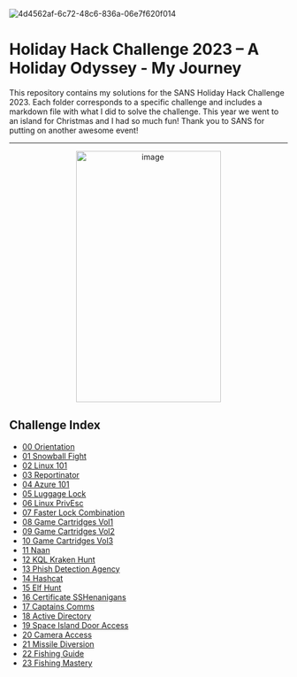 
![4d4562af-6c72-48c6-836a-06e7f620f014](https://github.com/user-attachments/assets/f17fb04e-3fcd-4312-9551-ec1f9f9b9ee8)

# Holiday Hack Challenge 2023 – A Holiday Odyssey - My Journey

This repository contains my solutions for the SANS Holiday Hack Challenge 2023. Each folder corresponds to a specific challenge and includes a markdown file with what I did to solve the challenge.
This year we went to an island for Christmas and I had so much fun! Thank you to SANS for putting on another awesome event!



---
<p align="center">
  <img width="262" height="454" alt="image" src="https://github.com/user-attachments/assets/fa1dcc37-3b5d-46d7-9b07-a0b857e3a4f6" />
</p>


## Challenge Index

- [00 Orientation](HolidayHack2023_MyJourney/00_Orientation/notes.md)
- [01 Snowball Fight](HolidayHack2023_MyJourney/01_Snowball_Fight/notes.md)
- [02 Linux 101](HolidayHack2023_MyJourney/02_Linux_101/notes.md)
- [03 Reportinator](HolidayHack2023_MyJourney/03_Reportinator/notes.md)
- [04 Azure 101](HolidayHack2023_MyJourney/04_Azure_101/notes.md)
- [05 Luggage Lock](HolidayHack2023_MyJourney/05_Luggage_Lock/notes.md)
- [06 Linux PrivEsc](HolidayHack2023_MyJourney/06_Linux_PrivEsc/notes.md)
- [07 Faster Lock Combination](HolidayHack2023_MyJourney/07_Faster_Lock_Combination/notes.md)
- [08 Game Cartridges Vol1](HolidayHack2023_MyJourney/08_Game_Cartridges_Vol1/notes.md)
- [09 Game Cartridges Vol2](HolidayHack2023_MyJourney/09_Game_Cartridges_Vol2/notes.md)
- [10 Game Cartridges Vol3](HolidayHack2023_MyJourney/10_Game_Cartridges_Vol3/notes.md)
- [11 Naan](HolidayHack2023_MyJourney/11_Naan/notes.md)
- [12 KQL Kraken Hunt](HolidayHack2023_MyJourney/12_KQL_Kraken_Hunt/notes.md)
- [13 Phish Detection Agency](HolidayHack2023_MyJourney/13_Phish_Detection_Agency/notes.md)
- [14 Hashcat](HolidayHack2023_MyJourney/14_Hashcat/notes.md)
- [15 Elf Hunt](HolidayHack2023_MyJourney/15_Elf_Hunt/notes.md)
- [16 Certificate SSHenanigans](HolidayHack2023_MyJourney/16_Certificate_SSHenanigans/notes.md)
- [17 Captains Comms](HolidayHack2023_MyJourney/17_Captains_Comms/notes.md)
- [18 Active Directory](HolidayHack2023_MyJourney/18_Active_Directory/notes.md)
- [19 Space Island Door Access](HolidayHack2023_MyJourney/19_Space_Island_Door_Access/notes.md)
- [20 Camera Access](HolidayHack2023_MyJourney/20_Camera_Access/notes.md)
- [21 Missile Diversion](HolidayHack2023_MyJourney/21_Missile_Diversion/notes.md)
- [22 Fishing Guide](HolidayHack2023_MyJourney/22_Fishing_Guide/notes.md)
- [23 Fishing Mastery](HolidayHack2023_MyJourney/23_Fishing_Mastery/notes.md)


